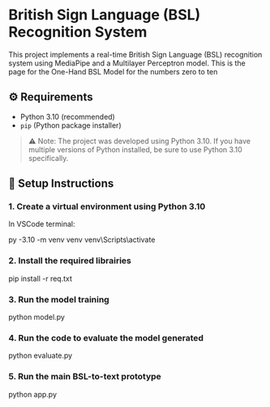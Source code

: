 # British Sign Language (BSL) Recognition System

This project implements a real-time British Sign Language (BSL) recognition system using MediaPipe and a Multilayer Perceptron model.
This is the page for the One-Hand BSL Model for the numbers zero to ten

## ⚙️ Requirements

- Python 3.10 (recommended)
- `pip` (Python package installer)

> ⚠️ Note: The project was developed using Python 3.10. If you have multiple versions of Python installed, be sure to use Python 3.10 specifically.

## 🔧 Setup Instructions

### 1. Create a virtual environment using Python 3.10

In VSCode terminal:

py -3.10 -m venv venv
venv\Scripts\activate

### 2. Install the required librairies

pip install -r req.txt

### 3. Run the model training

python model.py

### 4. Run the code to evaluate the model generated

python evaluate.py

### 5. Run the main BSL-to-text prototype

python app.py
